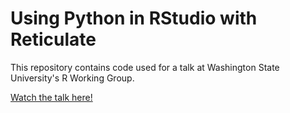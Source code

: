 # Using Python in RStudio with Reticulate

This repository contains code used for a talk at Washington State University's R Working Group.

[Watch the talk here!](https://youtu.be/WLNo-2CJLLg)
